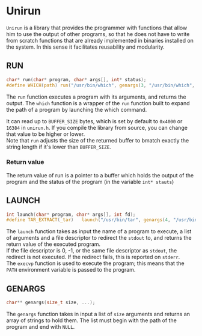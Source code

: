 # Unirun

`Unirun` is a library that provides the programmer with functions that allow him to use the output of other programs, so that he does not have to write from scratch functions that are already implemented in binaries installed on the system. In this sense it facilitates reusability and modularity.

## RUN
```c
char* run(char* program, char* args[], int* status);
#define WHICH(path) run("/usr/bin/which", genargs(3, "/usr/bin/which", path, NULL), NULL)
```

The `run` function executes a program with its arguments, and returns the output. The `which` function is a wrapper of the `run` function built to expand the path of a program by launching the which command.

It can read up to `BUFFER_SIZE` bytes, which is set by default to `0x4000` or `16384` in `unirun.h`. If you compile the library from source, you can change that value to be higher or lower.  
Note that `run` adjusts the size of the returned buffer to bmatch exactly the string length if it's lower than `BUFFER_SIZE`.
### Return value
The return value of run is a pointer to a buffer which holds the output of the program and the status of the program (in the variable `int* stauts`)

## LAUNCH
```c
int launch(char* program, char* args[], int fd);
#define TAR_EXTRACT(_tar)   launch("/usr/bin/tar", genargs(4, "/usr/bin/tar", "-xf", (_tar), NULL), open("/dev/null", O_WRONLY))
```

The `launch` function takes as input the name of a program to execute, a list of arguments and a file descriptor to redirect the `stdout` to, and returns the return value of the executed program.  
If the file descriptor is 0, -1, or the same file descriptor as `stdout`, the redirect is not executed. If the redirect fails, this is reported on `stderr`.  
The `execvp` function is used to execute the program; this means that the `PATH` environment variable is passed to the program.  

## GENARGS
```c
char** genargs(size_t size, ...);
```

The `genargs` function takes in input a list of `size` arguments and returns an array of strings to hold them. The list must begin with the path of the program and end with `NULL`.